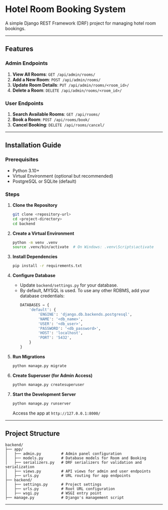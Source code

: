 # Hotel Room Booking System

A simple Django REST Framework (DRF) project for managing hotel room bookings.

---

## Features

### Admin Endpoints
1. **View All Rooms**: `GET /api/admin/rooms/`
2. **Add a New Room**: `POST /api/admin/rooms/`
3. **Update Room Details**: `PUT /api/admin/rooms/<room_id>/`
4. **Delete a Room**: `DELETE /api/admin/rooms/<room_id>/`

### User Endpoints
1. **Search Available Rooms**: `GET /api/rooms/`
2. **Book a Room**: `POST /api/rooms/book/`
3. **Cancel Booking**: `DELETE /api/rooms/cancel/`

---

## Installation Guide

### Prerequisites
- Python 3.10+
- Virtual Environment (optional but recommended)
- PostgreSQL or SQLite (default)

### Steps

1. **Clone the Repository**
   ```bash
   git clone <repository-url>
   cd <project-directory>
   cd backend
   ```

2. **Create a Virtual Environment**
   ```bash
   python -m venv .venv
   source .venv/bin/activate  # On Windows: .venv\Scripts\activate
   ```

3. **Install Dependencies**
   ```bash
   pip install -r requirements.txt
   ```

4. **Configure Database**
   - Update `backend/settings.py` for your database.
   - By default, MYSQL is used. To use any other RDBMS, add your database credentials:
     ```python
     DATABASES = {
         'default': {
             'ENGINE': 'django.db.backends.postgresql',
             'NAME': '<db_name>',
             'USER': '<db_user>',
             'PASSWORD': '<db_password>',
             'HOST': 'localhost',
             'PORT': '5432',
         }
     }
     ```

5. **Run Migrations**
   ```bash
   python manage.py migrate
   ```

6. **Create Superuser (for Admin Access)**
   ```bash
   python manage.py createsuperuser
   ```

7. **Start the Development Server**
   ```bash
   python manage.py runserver
   ```
   Access the app at `http://127.0.0.1:8000/`

---

## Project Structure

```
backend/
├── app/
│   ├── admin.py         # Admin panel configuration
│   ├── models.py        # Database models for Room and Booking
│   ├── serializers.py   # DRF serializers for validation and serialization
│   ├── views.py         # API views for admin and user endpoints
│   ├── urls.py          # URL routing for app endpoints
├── backend/
│   ├── settings.py      # Project settings
│   ├── urls.py          # Root URL configuration
│   ├── wsgi.py          # WSGI entry point
├── manage.py            # Django's management script
```

---
